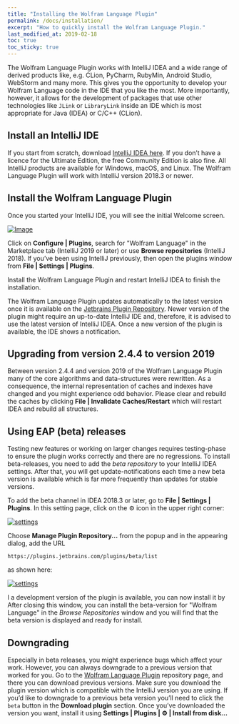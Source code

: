 ```yaml
---
title: "Installing the Wolfram Language Plugin"
permalink: /docs/installation/
excerpt: "How to quickly install the Wolfram Language Plugin."
last_modified_at: 2019-02-18
toc: true
toc_sticky: true
---
```


The Wolfram Language Plugin works with IntelliJ IDEA and a wide range of derived products like, e.g.  CLion, PyCharm, 
RubyMin, Android Studio, WebStorm and many more.
This gives you the opportunity to develop your Wolfram Language code in the IDE that you like the most.
More importantly, however, it allows for the development of packages that use other technologies like `JLink` or 
`LibraryLink` inside an IDE which is most appropriate for Java (IDEA) or C/C++ (CLion).

## Install an IntelliJ IDE

If you start from scratch, download 
[IntelliJ IDEA here](https://www.jetbrains.com/idea/download/).
If you don’t have a licence for the Ultimate Edition, the free Community Edition is also fine.
All IntelliJ products are available for Windows, macOS, and Linux.
The Wolfram Language Plugin will work with IntelliJ version 2018.3 or newer.

## Install the Wolfram Language Plugin

Once you started your IntelliJ IDE, you will see the initial Welcome screen.

[![Image](/assets/images/doc/IDEAStartScreen.png)](/assets/images/doc/IDEAStartScreen.png)

Click on **Configure | Plugins**, search for "Wolfram Language" in the Marketplace tab (IntelliJ 2019 or later) or use
**Browse repositories** (IntelliJ 2018).
If you’ve been using IntelliJ previously, then open the plugins window from **File | Settings | Plugins**.

Install the Wolfram Language Plugin and restart IntelliJ IDEA to finish the installation.

The Wolfram Language Plugin updates automatically to the latest version once it is available on the
[Jetbrains Plugin Repository](https://plugins.jetbrains.com/plugin/7232).
Newer version of the plugin might require an up-to-date IntelliJ IDE and, therefore, it is advised to use the latest
version of IntelliJ IDEA.
Once a new version of the plugin is available, the IDE shows a notification.

## Upgrading from version 2.4.4 to version 2019

Between version 2.4.4 and version 2019 of the Wolfram Language Plugin many of the core algorithms and data-structures
were rewritten.
As a consequence, the internal representation of caches and indexes have changed and you might experience odd behavior.
Please clear and rebuild the caches by clicking **File | Invalidate Caches/Restart** which will restart IDEA and rebuild
all structures.

## Using EAP (beta) releases

Testing new features or working on larger changes requires testing-phase to ensure the plugin works correctly and there
are no regressions. To install beta-releases, you need to add the *beta repository* to your IntelliJ IDEA settings. 
After that, you will get update-notifications each time a new beta version is available which is far more frequently 
than updates for stable versions.

To add the beta channel in IDEA 2018.3 or later, go to **File | Settings | Plugins**. In this setting page, click on 
the ⚙ icon in the upper right corner:

[![settings](/assets/images/pluginDialog.png)](/assets/images/pluginDialog.png)

Choose **Manage Plugin Repository...** from the popup and in the appearing dialog, add the URL 

```
https://plugins.jetbrains.com/plugins/beta/list
```

as shown here:

[![settings](/assets/images/pluginRepository.png)](/assets/images/pluginRepository.png)

I a development version of the plugin is available, you can now install it by 
After closing this window, you can install the beta-version for "Wolfram Language" in the *Browse 
Repositories* window and you will find that the beta version is displayed and ready for install.

## Downgrading

Especially in beta releases, you might experience bugs which affect your work.
However, you can always downgrade to a previous version that worked for you.
Go to the [Wolfram Language Plugin](https://plugins.jetbrains.com/plugin/7232)
repository page, and there you can download previous versions.
Make sure you download the plugin version which is compatible with the IntelliJ version you are using.
If you’d like to downgrade to a previous beta version you’ll need to click the `beta` button in the **Download 
plugin** section.
Once you’ve downloaded the version you want, install it using **Settings | Plugins | ⚙ | Install from disk...**
